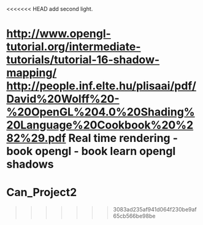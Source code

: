 <<<<<<< HEAD
add second light.

http://www.opengl-tutorial.org/intermediate-tutorials/tutorial-16-shadow-mapping/
http://people.inf.elte.hu/plisaai/pdf/David%20Wolff%20-%20OpenGL%204.0%20Shading%20Language%20Cookbook%20%282%29.pdf
Real time rendering - book
opengl - book
learn opengl shadows
=======
# Can_Project2
>>>>>>> 3083ad235af941d064f230be9af65cb566be98be
